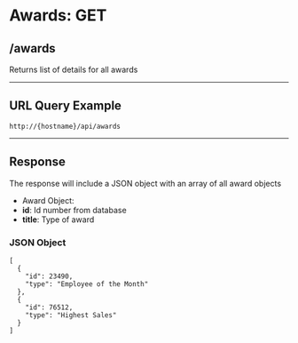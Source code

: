 # Awards: GET

## /awards

Returns list of details for all awards

---

## URL Query Example

```
http://{hostname}/api/awards
```

---

## Response

The response will include a JSON object with an array of all award objects

- Award Object:
 - **id**: Id number from database
 - **title**: Type of award

### JSON Object

```
[
  {
    "id": 23490,
    "type": "Employee of the Month"
  },
  {
    "id": 76512,
	"type": "Highest Sales"
  }
]
```